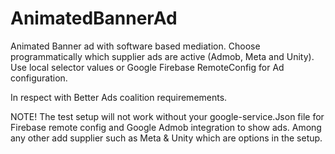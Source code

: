 # AnimatedBannerAd
Animated Banner ad with software based mediation. Choose programmatically which supplier ads are active (Admob, Meta and Unity). Use local selector values or Google Firebase RemoteConfig for Ad configuration.

In respect with Better Ads coalition requiremements.

NOTE! The test setup will not work without your google-service.Json file for Firebase remote config and Google Admob integration to show ads. Among any other add supplier such as Meta & Unity which are options in the setup.
